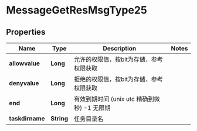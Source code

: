 # MessageGetResMsgType25

## Properties
Name | Type | Description | Notes
------------ | ------------- | ------------- | -------------
**allowvalue** | **Long** | 允许的权限值，按bit为存储，参考权限获取 | 
**denyvalue** | **Long** | 拒绝的权限值，按bit为存储，参考权限获取 | 
**end** | **Long** | 有效到期时间 (unix utc 精确到微秒)  -1 无限期 | 
**taskdirname** | **String** | 任务目录名 | 
